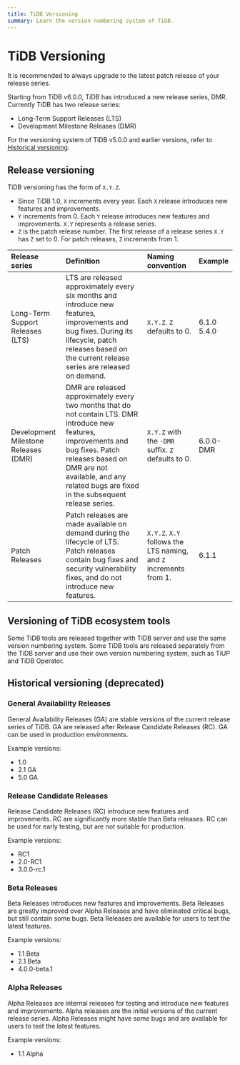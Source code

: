 ```yaml
---
title: TiDB Versioning
summary: Learn the version numbering system of TiDB.
---
```


# TiDB Versioning

<Important>
It is recommended to always upgrade to the latest patch release of your release series.
</Important>

Starting from TiDB v6.0.0, TiDB has introduced a new release series, DMR. Currently TiDB has two release series:

* Long-Term Support Releases (LTS)
* Development Milestone Releases (DMR)

For the versioning system of TiDB v5.0.0 and earlier versions, refer to [Historical versioning](#historical-versioning-deprecated).

## Release versioning

TiDB versioning has the form of `X.Y.Z`.

- Since TiDB 1.0, `X` increments every year. Each `X` release introduces new features and improvements.
- `Y` increments from 0. Each `Y` release introduces new features and improvements. `X.Y` represents a release series.
- `Z` is the patch release number. The first release of a release series `X.Y` has `Z` set to 0. For patch releases, `Z` increments from 1.

| Release series | Definition | Naming convention | Example |
| :--- | :----- | :---| :---|
| Long-Term Support Releases (LTS) | LTS are released approximately every six months and introduce new features, improvements and bug fixes. During its lifecycle, patch releases based on the current release series are released on demand. | `X.Y.Z`. `Z` defaults to 0. | 6.1.0<br/>5.4.0 |
| Development Milestone Releases (DMR) | DMR are released approximately every two months that do not contain LTS. DMR introduce new features, improvements and bug fixes. Patch releases based on DMR are not available, and any related bugs are fixed in the subsequent release series. | `X.Y.Z` with the `-DMR` suffix. `Z` defaults to 0. | 6.0.0-DMR |
| Patch Releases | Patch releases are made available on demand during the lifecycle of LTS. Patch releases contain bug fixes and security vulnerability fixes, and do not introduce new features. | `X.Y.Z`. `X.Y` follows the LTS naming, and `Z` increments from 1. | 6.1.1 |

## Versioning of TiDB ecosystem tools

Some TiDB tools are released together with TiDB server and use the same version numbering system. Some TiDB tools are released separately from the TiDB server and use their own version numbering system, such as TiUP and TiDB Operator.

## Historical versioning (deprecated)

### General Availability Releases

General Availability Releases (GA) are stable versions of the current release series of TiDB. GA are released after Release Candidate Releases (RC). GA can be used in production environments.

Example versions:

- 1.0
- 2.1 GA
- 5.0 GA

### Release Candidate Releases

Release Candidate Releases (RC) introduce new features and improvements. RC are significantly more stable than Beta releases. RC can be used for early testing, but are not suitable for production.

Example versions:

- RC1
- 2.0-RC1
- 3.0.0-rc.1

### Beta Releases

Beta Releases introduces new features and improvements. Beta Releases are greatly improved over Alpha Releases and have eliminated critical bugs, but still contain some bugs. Beta Releases are available for users to test the latest features.

Example versions:

- 1.1 Beta
- 2.1 Beta
- 4.0.0-beta.1

### Alpha Releases

Alpha Releases are internal releases for testing and introduce new features and improvements. Alpha releases are the initial versions of the current release series. Alpha Releases might have some bugs and are available for users to test the latest features.

Example versions:

- 1.1 Alpha
